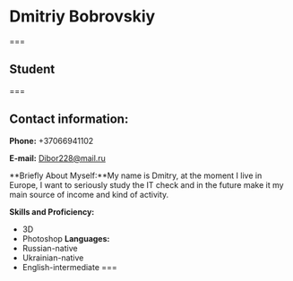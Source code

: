 # Dmitriy Bobrovskiy
===
## Student
===
## Contact information:
**Phone:** +37066941102

**E-mail:** Dibor228@mail.ru

**Briefly About Myself:**My name is Dmitry, at the moment I live in Europe, I want to seriously study the IT check and in the future make it my main source of income and kind of activity. 

**Skills and Proficiency:**
* 3D
* Photoshop
**Languages:**
* Russian-native
* Ukrainian-native
* English-intermediate
===